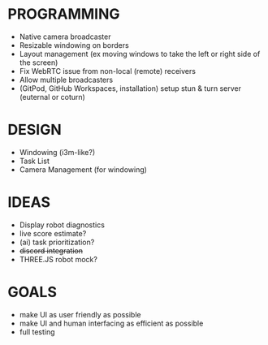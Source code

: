 # PROGRAMMING

- Native camera broadcaster
- Resizable windowing on borders
- Layout management (ex moving windows to take the left or right side of the screen)
- Fix WebRTC issue from non-local (remote) receivers
- Allow multiple broadcasters
- (GitPod, GitHub Workspaces, installation) setup stun & turn server (euternal or coturn)

# DESIGN

- Windowing (i3m-like?)
- Task List
- Camera Management (for windowing)

# IDEAS

- Display robot diagnostics
- live score estimate?
- (ai) task prioritization?
- ~~discord integration~~
- THREE.JS robot mock?

# GOALS

- make UI as user friendly as possible
- make UI and human interfacing as efficient as possible
- full testing
